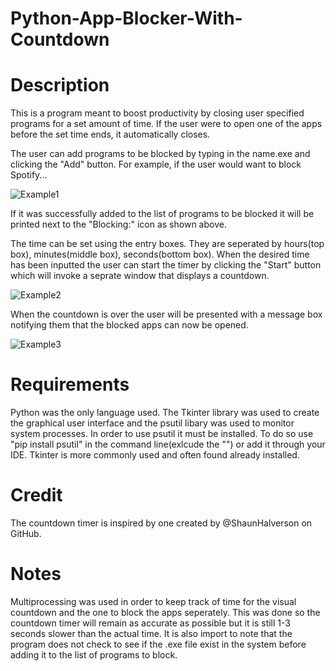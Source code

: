 # Python-App-Blocker-With-Countdown
# Description
This is a program meant to boost productivity by closing user specified programs for a set amount of time. If the user were to open one of the apps before the set time ends, it automatically closes.

The user can add programs to be blocked by typing in the name.exe and clicking the "Add" button. For example, if the user would want to block Spotify...

![Example1](https://user-images.githubusercontent.com/78455758/150659880-ec32e249-68ff-4c55-b764-d8330f23aba7.PNG)

If it was successfully added to the list of programs to be blocked it will be printed next to the "Blocking:" icon as shown above.

The time can be set using the entry boxes. They are seperated by hours(top box), minutes(middle box), seconds(bottom box). When the desired time has been inputted the user can start the timer by clicking the "Start" button which will invoke a seprate window that displays a countdown.

![Example2](https://user-images.githubusercontent.com/78455758/150659990-2d7f5c1e-9c0e-4429-b1e7-63554c2fe95c.PNG)

When the countdown is over the user will be presented with a message box notifying them that the blocked apps can now be opened.

![Example3](https://user-images.githubusercontent.com/78455758/150660077-653df517-7d48-493c-bb58-84b287a33b28.PNG)


# Requirements
Python was the only language used. The Tkinter library was used to create the graphical user interface and the psutil libary was used to monitor system processes. In order to use psutil it must be installed. To do so use "pip install psutil" in the command line(exlcude the "") or add it through your IDE. Tkinter is more commonly used and often found already installed. 

# Credit
The countdown timer is inspired by one created by @ShaunHalverson on GitHub.

# Notes
Multiprocessing was used in order to keep track of time for the visual countdown and the one to block the apps seperately. This was done so the countdown timer will remain as accurate as possible but it is still 1-3 seconds slower than the actual time. It is also import to note that the program does not check to see if the .exe file exist in the system before adding it to the list of programs to block.
